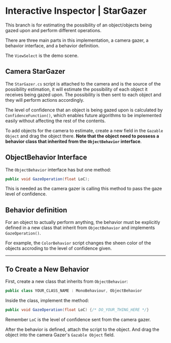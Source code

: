 # Interactive Inspector | StarGazer

This branch is for estimating the possibility of an object/objects being gazed upon and
perform different operations. 

There are three main parts in this implementation, a camera gazer, a behavior interface, 
and a behavior definition. 

The `ViewSelect` is the demo scene. 

## Camera StarGazer 

The `StarGazer.cs` script is attached to the camera and is the source of the possibility 
estimation, it will estimate the possibility of each object it receives being gazed upon. 
The possibility is then sent to each object and they will perform actions accordingly. 

The level of confidence that an object is being gazed upon is calculated by `ConfidenceFunction()`,
which enables future algorithms to be implemented easily without affecting the rest of the
contents. 

To add objects for the camera to estimate, create a new field in the `Gazable Object` and
drag the object there. **Note that the object need to possess a behavior class that inherited from 
the `ObjectBehavior` interface**. 

## ObjectBehavior Interface

The `ObjectBehavior` interface has but one method:

```c#
public void GazeOperation(float LoC);
```

This is needed as the camera gazer is calling this method to pass the gaze level of confidence. 

## Behavior definition 

For an object to actually perform anything, the behavior must be explicitly defined in a new class
that inherit from `ObjectBehavior` and implements `GazeOperation()`. 

For example, the `ColorBehavior` script changes the sheen color of the objects accroding to the 
level of confidence given. 

<hr /> 

## To Create a New Behavior 

First, create a new class that inherits from `ObjectBehavior`:

```c#
public class YOUR_CLASS_NAME : MonoBehaviour, ObjectBehavior
```

Inside the class, implement the method:

```c#
public void GazeOperation(float LoC) {/* DO_YOUR_THING_HERE */}
```

Remember `LoC` is the level of confidence sent from the camera gazer. 

After the behavior is defined, attach the script to the object. And drag the object into the 
camera Gazer's `Gazable Object` field. 
